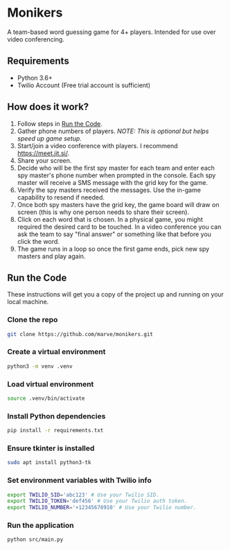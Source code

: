 # Monikers

A team-based word guessing game for 4+ players. Intended for use over video conferencing.

## Requirements

* Python 3.6+
* Twilio Account (Free trial account is sufficient)

## How does it work?

1. Follow steps in [Run the Code](README.md#run-the-code).
2. Gather phone numbers of players. _NOTE: This is optional but helps speed up game setup_.
3. Start/join a video conference with players. I recommend https://meet.jit.si/.
4. Share your screen.
5. Decide who will be the first spy master for each team and enter each spy master's phone number when prompted in the console. Each spy master will receive a SMS message with the grid key for the game.
6. Verify the spy masters received the messages. Use the in-game capability to resend if needed.
7. Once both spy masters have the grid key, the game board will draw on screen (this is why one person needs to share their screen).
8. Click on each word that is chosen. In a physical game, you might required the desired card to be touched. In a video conference you can ask the team to say "final answer" or something like that before you click the word.
9. The game runs in a loop so once the first game ends, pick new spy masters and play again.

## Run the Code

These instructions will get you a copy of the project up and running on your local machine.

### Clone the repo

```bash
git clone https://github.com/marve/monikers.git
```

### Create a virtual environment

```bash
python3 -m venv .venv
```

### Load virtual environment

```bash
source .venv/bin/activate
```

### Install Python dependencies

```bash
pip install -r requirements.txt
```

### Ensure tkinter is installed

```bash
sudo apt install python3-tk
```

### Set environment variables with Twilio info

```bash
export TWILIO_SID='abc123' # Use your Twilio SID.
export TWILIO_TOKEN='def456' # Use your Twilio auth token.
export TWILIO_NUMBER='+12345678910' # Use your Twilio number.
```

### Run the application

```bash
python src/main.py
```